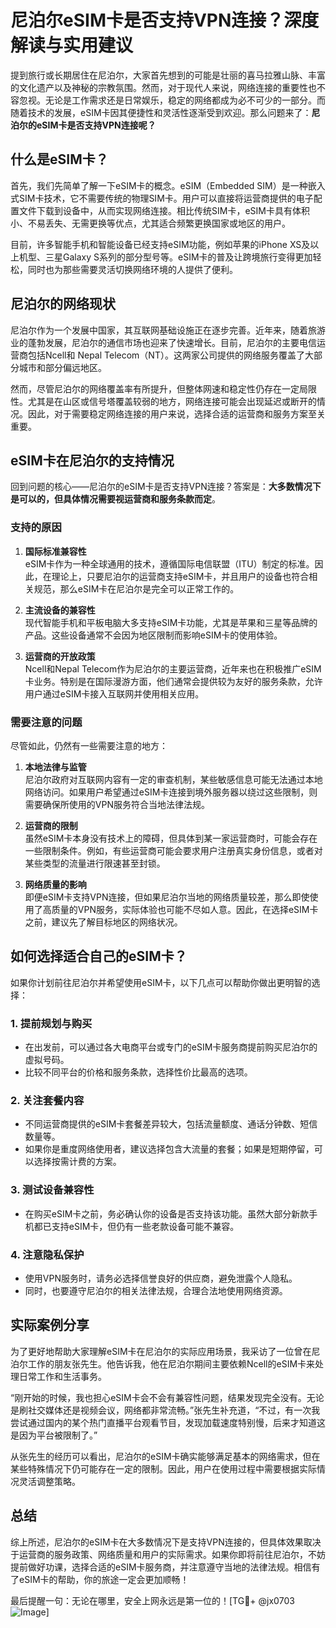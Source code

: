 # 尼泊尔eSIM卡是否支持VPN连接？深度解读与实用建议

提到旅行或长期居住在尼泊尔，大家首先想到的可能是壮丽的喜马拉雅山脉、丰富的文化遗产以及神秘的宗教氛围。然而，对于现代人来说，网络连接的重要性也不容忽视。无论是工作需求还是日常娱乐，稳定的网络都成为必不可少的一部分。而随着技术的发展，eSIM卡因其便捷性和灵活性逐渐受到欢迎。那么问题来了：**尼泊尔的eSIM卡是否支持VPN连接呢？**

## 什么是eSIM卡？

首先，我们先简单了解一下eSIM卡的概念。eSIM（Embedded SIM）是一种嵌入式SIM卡技术，它不需要传统的物理SIM卡。用户可以直接将运营商提供的电子配置文件下载到设备中，从而实现网络连接。相比传统SIM卡，eSIM卡具有体积小、不易丢失、无需更换等优点，尤其适合频繁更换国家或地区的用户。

目前，许多智能手机和智能设备已经支持eSIM功能，例如苹果的iPhone XS及以上机型、三星Galaxy S系列的部分型号等。eSIM卡的普及让跨境旅行变得更加轻松，同时也为那些需要灵活切换网络环境的人提供了便利。

## 尼泊尔的网络现状

尼泊尔作为一个发展中国家，其互联网基础设施正在逐步完善。近年来，随着旅游业的蓬勃发展，尼泊尔的通信市场也迎来了快速增长。目前，尼泊尔的主要电信运营商包括Ncell和 Nepal Telecom（NT）。这两家公司提供的网络服务覆盖了大部分城市和部分偏远地区。

然而，尽管尼泊尔的网络覆盖率有所提升，但整体网速和稳定性仍存在一定局限性。尤其是在山区或信号塔覆盖较弱的地方，网络连接可能会出现延迟或断开的情况。因此，对于需要稳定网络连接的用户来说，选择合适的运营商和服务方案至关重要。

## eSIM卡在尼泊尔的支持情况

回到问题的核心——尼泊尔的eSIM卡是否支持VPN连接？答案是：**大多数情况下是可以的，但具体情况需要视运营商和服务条款而定**。

### 支持的原因

1. **国际标准兼容性**  
   eSIM卡作为一种全球通用的技术，遵循国际电信联盟（ITU）制定的标准。因此，在理论上，只要尼泊尔的运营商支持eSIM卡，并且用户的设备也符合相关规范，那么eSIM卡在尼泊尔是完全可以正常工作的。

2. **主流设备的兼容性**  
   现代智能手机和平板电脑大多支持eSIM卡功能，尤其是苹果和三星等品牌的产品。这些设备通常不会因为地区限制而影响eSIM卡的使用体验。

3. **运营商的开放政策**  
   Ncell和Nepal Telecom作为尼泊尔的主要运营商，近年来也在积极推广eSIM卡业务。特别是在国际漫游方面，他们通常会提供较为友好的服务条款，允许用户通过eSIM卡接入互联网并使用相关应用。

### 需要注意的问题

尽管如此，仍然有一些需要注意的地方：

1. **本地法律与监管**  
   尼泊尔政府对互联网内容有一定的审查机制，某些敏感信息可能无法通过本地网络访问。如果用户希望通过eSIM卡连接到境外服务器以绕过这些限制，则需要确保所使用的VPN服务符合当地法律法规。

2. **运营商的限制**  
   虽然eSIM卡本身没有技术上的障碍，但具体到某一家运营商时，可能会存在一些限制条件。例如，有些运营商可能会要求用户注册真实身份信息，或者对某些类型的流量进行限速甚至封锁。

3. **网络质量的影响**  
   即便eSIM卡支持VPN连接，但如果尼泊尔当地的网络质量较差，那么即使使用了高质量的VPN服务，实际体验也可能不尽如人意。因此，在选择eSIM卡之前，建议先了解目标地区的网络状况。

## 如何选择适合自己的eSIM卡？

如果你计划前往尼泊尔并希望使用eSIM卡，以下几点可以帮助你做出更明智的选择：

### 1. 提前规划与购买
   - 在出发前，可以通过各大电商平台或专门的eSIM卡服务商提前购买尼泊尔的虚拟号码。
   - 比较不同平台的价格和服务条款，选择性价比最高的选项。

### 2. 关注套餐内容
   - 不同运营商提供的eSIM卡套餐差异较大，包括流量额度、通话分钟数、短信数量等。
   - 如果你是重度网络使用者，建议选择包含大流量的套餐；如果是短期停留，可以选择按需计费的方案。

### 3. 测试设备兼容性
   - 在购买eSIM卡之前，务必确认你的设备是否支持该功能。虽然大部分新款手机都已支持eSIM卡，但仍有一些老款设备可能不兼容。

### 4. 注意隐私保护
   - 使用VPN服务时，请务必选择信誉良好的供应商，避免泄露个人隐私。
   - 同时，也要遵守尼泊尔的相关法律法规，合理合法地使用网络资源。

## 实际案例分享

为了更好地帮助大家理解eSIM卡在尼泊尔的实际应用场景，我采访了一位曾在尼泊尔工作的朋友张先生。他告诉我，他在尼泊尔期间主要依赖Ncell的eSIM卡来处理日常工作和生活事务。

“刚开始的时候，我也担心eSIM卡会不会有兼容性问题，结果发现完全没有。无论是刷社交媒体还是视频会议，网络都非常流畅。”张先生补充道，“不过，有一次我尝试通过国内的某个热门直播平台观看节目，发现加载速度特别慢，后来才知道这是因为平台被限制了。”

从张先生的经历可以看出，尼泊尔的eSIM卡确实能够满足基本的网络需求，但在某些特殊情况下仍可能存在一定的限制。因此，用户在使用过程中需要根据实际情况灵活调整策略。

## 总结

综上所述，尼泊尔的eSIM卡在大多数情况下是支持VPN连接的，但具体效果取决于运营商的服务政策、网络质量和用户的实际需求。如果你即将前往尼泊尔，不妨提前做好功课，选择合适的eSIM卡服务商，并注意遵守当地的法律法规。相信有了eSIM卡的帮助，你的旅途一定会更加顺畅！

最后提醒一句：无论在哪里，安全上网永远是第一位的！[TG💪+ @jx0703 ![Image](https://github.com/user-attachments/assets/dbca1d08-cadb-493c-b0ec-ad6f7a83f270)]